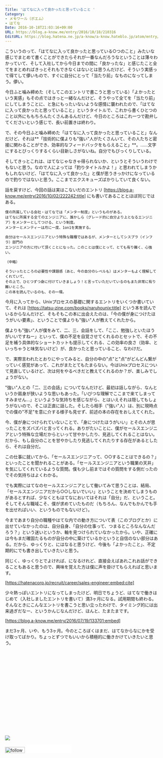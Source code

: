 ```yaml
---
Title: 'はてなに入って良かったと思っていること '
Category:
- メモワール（ポエム）
- はてな
Date: 2016-10-18T21:03:16+09:00
URL: https://blog.a-know.me/entry/2016/10/18/210316
EditURL: https://blog.hatena.ne.jp/a-know/a-know.hateblo.jp/atom/entry/10328749687190091842
---
```


こういうのって、「はてなに入って良かったと思っている○つのこと」みたいな感じでまとめて書くことができたらそれが一番なんだろうなということは薄々わかっていて、そして入社してから今日までの間に「良かったな」と感じたこと全てをまとめればきっとそれもできなくはないとは思うんだけど、そういう実感って得てして儚いもので、すぐに自分にとって「当たり前」なものになってしまう。儚い。



<!-- more -->



今日ふと噛み締めた（そしてこのエントリで書こうと思っている）「よかったという実感」もその点ではきっと一緒なんだけど、そうやって全てを「当たり前」にしてしまうことに、と急にもったいないような感情に襲われたので、「はてなに入って良かったと思っていること」というタイトルで、これから書くひとつのこと以外にももちろんたくさんあるんだけど、今日のところはこれ一つで勘弁してくださいという感じで、長い前置きは終わり。


で、その今日ふと噛み締めた「はてなに入って良かったと思っていること」なんだけど、それは**「技術的に僕よりも"強い"人がたくさんいて、その人たちと密接に関わることができ、効率的なフィードバックをもらえること」**。......文字にするとびっくりするくらい目新しさがないね。自分でもびっくりしている。


そしてきっとこれは、はてなじゃなきゃ得られないか、というとそういうわけでもないと思う。なので人によっては「釣りタイトルかよ！」と思われてしまうかもしれないけど、「はてなに入って良かった」と僕が思うきっかけになっているので釣りではないと思う。ここまでエクスキューズばかりしていて良くない。


話を戻すけど、今回の話は実はこないだのエントリ [https://blog.a-know.me/entry/2016/10/02/222242:title] にも書いてあることとほぼ同じではある。



```
僕の所属している会社・はてなでは「メンター制度」というものがある。
はてなに所属する全てのエンジニアに、誰かしら（グレード的に自分より上となるエンジニア）をメンターとしてつける、という制度。
メンターとメンティーは月に一度、1on1を実施する。

自分はセールスエンジニアという特殊な職種ではあるが、メンターとしてシスプラ（インフラ）部門の
エンジニアの方に付いて頂くことになった。このことは僕にとって、とても有り難く、心強い。

（中略）

そういったところの必要性や課題感（あと、今の自分のレベルも）はメンターもよく理解してくれていて、
その上で、ひとつずつ身に付けていきましょう！と言っていただいているのもまた非常に有り難いところ。
この本を読んでいるのも、その一環。
```




今月に入ってから、Unixプロセスの基礎に関するエントリをいくつか書いていて、それは [https://tatsu-zine.com/books/naruhounix:title] という本を読んでいるからなんだけど、そもそもこの本に出会えたのは、「今の僕が身につけたほうがいい要素」、ということで僕よりも"強い"人が教えてくれたから。


僕よりも"強い"人が僕をみて、二、三、会話をして、「ここ、勉強しといたほうがいいですねー」といって、僕の不足を自覚させてくれるのとセットで、その不足を補う具体的なショートカットも提示してくれる、この効率の良さ（効率、といっちゃうと味気ないけど）が、良かったと思っていること、なわけだ。


で、実際言われたとおりにやってみると、自分の中の"点"と"点"がどんどん繋がっていく感覚があって、これがまたとてもたまらない。今はUnixプロセスについて見直しているけど、次は何をやるべきだと教えてくれるのか？が、楽しみでしょうがない。


"強い"人との「二、三の会話」についてなんだけど、最初は話しながら、なんというか肩身が狭いような思いもあった。「いびつな理解でここまで来てしまってすみません...」というような気持ちを感じながら、とはいえそれは隠してもしょうがないので、そこは正直に話した。そしたら相手（"強い"人）は、別に現時点での僕の"不足"を意に介する様子も見せず、前述の本の存在をおしえてくれた。


今、僕が身につけられていないことで、「身につけたほうがいい」とその人が思ったことをズバズバと言ってくれる。ありがたいことに、僕がセールスエンジニアという特殊な立場だからといって甘やかしたり、見逃してくれることはない。だから、もし自分のことを甘やかしたり見逃してくれたりする存在があるとしたら、それは自分だ。


この仕事に就いてから、「セールスエンジニアって、○○することはできるの？」といったことを聞かれることがある。「セールスエンジニアという職業の天井」を気にしてくれているような質問。僕も少し前まではその質問をする側だったのでその気持ちはよくわかる。


でも実際にはてなのセールスエンジニアとして働いてみて思うことは、結局、「セールスエンジニアだから○○しないでいい」ということを決めてしまうものがあるとすれば、少なくともはてなにおいてはそれは「自分」だ、ということ。そしてそんな職域こそ、僕が求めていたものだ（もちろん、なんでもかんでも手を出せればいい、というものでもないけど）。


今まであまり自分の職種やはてな内での動き方について表（このブログとか）に出せていなかったのは、自分自身、「自分の仕事って、つまるところなんなんだろう？」という迷いというか、軸を見つけられていなかったから。いや、正確には今もまだ確固たるものが自分の中に築けているかというと自信のない部分はある。だから、ゆっくりと、にはなると思うけど、今後も「よかったこと」、不定期的にでも書き出していきたいと思う。


同じく、ゆっくりとでよければ、になるけれど、直接会えばあれこれお話ができることもあると思うので、興味を覚えた方は僕に声を掛けてもらえればと思います。



[https://hatenacorp.jp/recruit/career/sales-engineer:embed:cite]



少々熱っぽいエントリになってしまったけど、明日でちょうど、はてなで働きはじめて（入社しましたエントリを書いて）満3ヶ月になる。試用期間も終わる。そんなときにこんなエントリを書こうと思い立ったわけで、タイミング的には出来過ぎだなー、というかんじなんだけど、ほんと、たまたまです。




[https://blog.a-know.me/entry/2016/07/19/133701:embed]



まだ3ヶ月、いや、もう3ヶ月。今のところぼくはまだ、はてなからなにかを受け取ってばかり。ちょっとずつでもいいから積極的に働きかけていきたいと思う。


<div>
<br>
<script async src="//pagead2.googlesyndication.com/pagead/js/adsbygoogle.js"></script>
<!-- article-bottom2 -->
<ins class="adsbygoogle"
     style="display:inline-block;width:300px;height:250px"
     data-ad-client="ca-pub-3463034538369189"
     data-ad-slot="5274552934"></ins>
<script>
(adsbygoogle = window.adsbygoogle || []).push({});
</script>

<a href="http://bit.ly/grass-graph" target='blank' rel="nofollow"><img src="https://cdn-ak.f.st-hatena.com/images/fotolife/a/a-know/20170405/20170405220342.png"></a>
<br>
</div>

<div>
<a href='http://cloud.feedly.com/#subscription%2Ffeed%2Fhttp%3A%2F%2Fblog.a-know.me%2Ffeed'  target='blank'><img id='feedlyFollow' src='//s3.feedly.com/img/follows/feedly-follow-rectangle-volume-small_2x.png' alt='follow us in feedly' width='65' height='20'></a>



<iframe src="//blog.hatena.ne.jp/a-know/a-know.hateblo.jp/subscribe/iframe" allowtransparency="true" frameborder="0" scrolling="no" width="150" height="28"></iframe>
</div>
